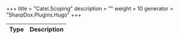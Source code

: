 

+++
title = "Catel.Scoping" 
description = ""
weight = 10
generator = "SharpDox.Plugins.Hugo"
+++

Type|Description
---|---

